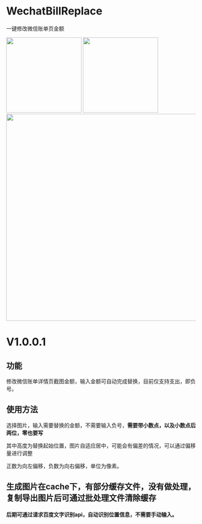 # WechatBillReplace
一键修改微信账单页金额

<img src="https://s2.ax1x.com/2019/12/31/l3PG8I.jpg" width=200px >  <img src="https://s2.ax1x.com/2019/12/31/l3p0a9.png" width=200px >
<img src="https://s2.ax1x.com/2019/12/31/l39oTJ.png" width=550px >
# V1.0.0.1
## 功能
修改微信账单详情页截图金额，输入金额可自动完成替换，目前仅支持支出，即负号。

## 使用方法  
选择图片，输入需要替换的金额，不需要输入负号，**需要带小数点，以及小数点后两位，零也要写**

其中高度为替换起始位置，图片自适应居中，可能会有偏差的情况，可以通过偏移量进行调整

正数为向左偏移，负数为向右偏移，单位为像素。

## 生成图片在cache下，有部分缓存文件，没有做处理，复制导出图片后可通过批处理文件清除缓存

#### 后期可通过请求百度文字识别api，自动识别位置信息，不需要手动输入。
